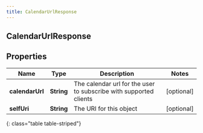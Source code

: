 ```yaml
---
title: CalendarUrlResponse
---
```

## CalendarUrlResponse


## Properties

| Name | Type | Description | Notes |
| ------------ | ------------- | ------------- | ------------- |
| **calendarUrl** | <!----><!---->**String**<!----> | The calendar url for the user to subscribe with supported clients |  [optional] |
| **selfUri** | <!----><!---->**String**<!----> | The URI for this object |  [optional] |
{: class="table table-striped"}



